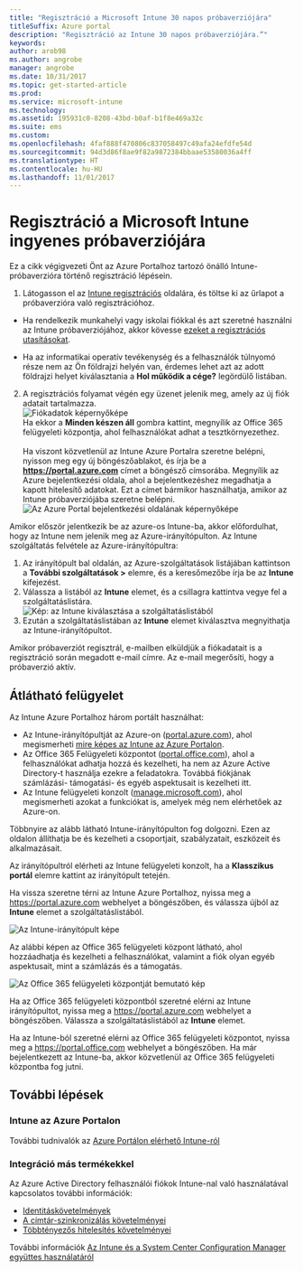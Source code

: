 ```yaml
---
title: "Regisztráció a Microsoft Intune 30 napos próbaverziójára"
titleSuffix: Azure portal
description: "Regisztráció az Intune 30 napos próbaverziójára.”"
keywords: 
author: arob98
ms.author: angrobe
manager: angrobe
ms.date: 10/31/2017
ms.topic: get-started-article
ms.prod: 
ms.service: microsoft-intune
ms.technology: 
ms.assetid: 195931c0-8208-43bd-b0af-b1f8e469a32c
ms.suite: ems
ms.custom: 
ms.openlocfilehash: 4faf888f470806c837058497c49afa24efdfe54d
ms.sourcegitcommit: 94d3d86f8ae9f82a9872384bbaae53580036a4ff
ms.translationtype: HT
ms.contentlocale: hu-HU
ms.lasthandoff: 11/01/2017
---
```

# <a name="sign-up-for-a-microsoft-intune-free-trial"></a>Regisztráció a Microsoft Intune ingyenes próbaverziójára


Ez a cikk végigvezeti Önt az Azure Portalhoz tartozó önálló Intune-próbaverzióra történő regisztráció lépésein.

1. Látogasson el az [Intune regisztrációs](https://portal.office.com/Signup/Signup.aspx?OfferId=40BE278A-DFD1-470a-9EF7-9F2596EA7FF9&dl=INTUNE_A&ali=1#0%20) oldalára, és töltse ki az űrlapot a próbaverzióra való regisztrációhoz.
* Ha rendelkezik munkahelyi vagy iskolai fiókkal és azt szeretné használni az Intune próbaverziójához, akkor kövesse [ezeket a regisztrációs utasításokat](/intune/account-sign-up).

* Ha az informatikai operatív tevékenység és a felhasználók túlnyomó része nem az Ön földrajzi helyén van, érdemes lehet azt az adott földrajzi helyet kiválasztania a **Hol működik a cége?** legördülő listában.

2. A regisztrációs folyamat végén egy üzenet jelenik meg, amely az új fiók adatait tartalmazza. <br/> ![Fiókadatok képernyőképe](./media/2-end-of-sign-up-process.png) <br/>Ha ekkor a **Minden készen áll** gombra kattint, megnyílik az Office 365 felügyeleti központja, ahol felhasználókat adhat a tesztkörnyezethez. <br/><br/>Ha viszont közvetlenül az Intune Azure Portalra szeretne belépni, nyisson meg egy új böngészőablakot, és írja be a **https://portal.azure.com** címet a böngésző címsorába. Megnyílik az Azure bejelentkezési oldala, ahol a bejelentkezéshez megadhatja a kapott hitelesítő adatokat. Ezt a címet bármikor használhatja, amikor az Intune próbaverziójába szeretne belépni. <br/> ![Az Azure Portal bejelentkezési oldalának képernyőképe](./media/azure-portal-signin.png)

Amikor először jelentkezik be az azure-os Intune-ba, akkor előfordulhat, hogy az Intune nem jelenik meg az Azure-irányítópulton. Az Intune szolgáltatás felvétele az Azure-irányítópultra:
1. Az irányítópult bal oldalán, az Azure-szolgáltatások listájában kattintson a **További szolgáltatások >** elemre, és a keresőmezőbe írja be az **Intune** kifejezést.
2. Válassza a listából az **Intune** elemet, és a csillagra kattintva vegye fel a szolgáltatáslistára.<br/> ![Kép: az Intune kiválasztása a szolgáltatáslistából](./media/azure-add-intune1.png)
3. Ezután a szolgáltatáslistában az **Intune** elemet kiválasztva megnyithatja az Intune-irányítópultot.

Amikor próbaverziót regisztrál, e-mailben elküldjük a fiókadatait is a regisztráció során megadott e-mail címre. Az e-mail megerősíti, hogy a próbaverzió aktív.



## <a name="keeping-the-admin-experiences-straight"></a>Átlátható felügyelet


Az Intune Azure Portalhoz három portált használhat:
- Az Intune-irányítópultját az Azure-on ([portal.azure.com](https://portal.azure.com)), ahol megismerheti [mire képes az Intune az Azure Portalon](what-is-intune.md).
- Az Office 365 Felügyeleti központot ([portal.office.com](https://portal.office.com)), ahol a felhasználókat adhatja hozzá és kezelheti, ha nem az Azure Active Directory-t használja ezekre a feladatokra. Továbbá fiókjának számlázási- támogatási- és egyéb aspektusait is kezelheti itt.
- Az Intune felügyeleti konzolt ([manage.microsoft.com](https://manage.microsoft.com)), ahol megismerheti azokat a funkciókat is, amelyek még nem elérhetőek az Azure-on.

Többnyire az alább látható Intune-irányítópulton fog dolgozni. Ezen az oldalon állíthatja be és kezelheti a csoportjait, szabályzatait, eszközeit és alkalmazásait.

Az irányítópultról elérheti az Intune felügyeleti konzolt, ha a **Klasszikus portál** elemre kattint az irányítópult tetején.

Ha vissza szeretne térni az Intune Azure Portalhoz, nyissa meg a https://portal.azure.com webhelyet a böngészőben, és válassza újból az **Intune** elemet a szolgáltatáslistából.

 ![Az Intune-irányítópult képe](./media/intune-azure-dashboard.png)


Az alábbi képen az Office 365 felügyeleti központ látható, ahol hozzáadhatja és kezelheti a felhasználókat, valamint a fiók olyan egyéb aspektusait, mint a számlázás és a támogatás.

![Az Office 365 felügyeleti központját bemutató kép](./media/office-admin-center.png)

Ha az Office 365 felügyeleti központból szeretné elérni az Intune irányítópultot, nyissa meg a https://portal.azure.com webhelyet a böngészőben. Válassza a szolgáltatáslistából az **Intune** elemet.

Ha az Intune-ból szeretné elérni az Office 365 felügyeleti központot, nyissa meg a https://portal.office.com webhelyet a böngészőben. Ha már bejelentkezett az Intune-ba, akkor közvetlenül az Office 365 felügyeleti központba fog jutni.

## <a name="next-steps"></a>További lépések

### <a name="intune-in-the-azure-portal"></a>Intune az Azure Portalon
További tudnivalók az [Azure Portálon elérhető Intune-ról](what-is-intune.md)

### <a name="integration-with-other-products"></a>Integráció más termékekkel
Az Azure Active Directory felhasználói fiókok Intune-nal való használatával kapcsolatos további információk:
- [Identitáskövetelmények](https://docs.microsoft.com/active-directory/active-directory-hybrid-identity-design-considerations-overview#design-considerations-overview)
- [A címtár-szinkronizálás követelményei](https://docs.microsoft.com/active-directory/active-directory-hybrid-identity-design-considerations-directory-sync-requirements)
- [Többtényezős hitelesítés követelményei](https://docs.microsoft.com/active-directory/active-directory-hybrid-identity-design-considerations-multifactor-auth-requirements)

További információk [Az Intune és a System Center Configuration Manager együttes használatáról](https://docs.microsoft.com/sccm/mdm/understand/hybrid-mobile-device-management)
